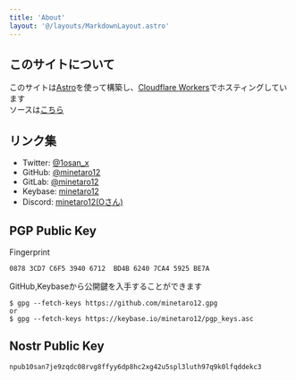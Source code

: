 ```yaml
---
title: 'About'
layout: '@/layouts/MarkdownLayout.astro'
---
```


## このサイトについて

このサイトは[Astro](https://astro.build/)を使って構築し、[Cloudflare Workers](https://workers.cloudflare.com/)でホスティングしています  
ソースは[こちら](https://github.com/minetaro12/0sn.net-astro)

## リンク集

- Twitter: [@1osan_x](https://twitter.com/1osan_x)
- GitHub: [@minetaro12](https://github.com/minetaro12)
- GitLab: [@minetaro12](https://gitlab.com/minetaro12)
- Keybase: [minetaro12](https://keybase.io/minetaro12)
- Discord: [minetaro12(Oさん)](https://discord.com/users/398120671168954381)

## PGP Public Key

Fingerprint

```
0878 3CD7 C6F5 3940 6712  BD4B 6240 7CA4 5925 BE7A
```

GitHub,Keybaseから公開鍵を入手することができます

```
$ gpg --fetch-keys https://github.com/minetaro12.gpg
or
$ gpg --fetch-keys https://keybase.io/minetaro12/pgp_keys.asc
```

## Nostr Public Key

```
npub10san7je9zqdc08rvg8ffyy6dp8hc2xg42u5spl3luth97q9k0lfqddekc3
```
